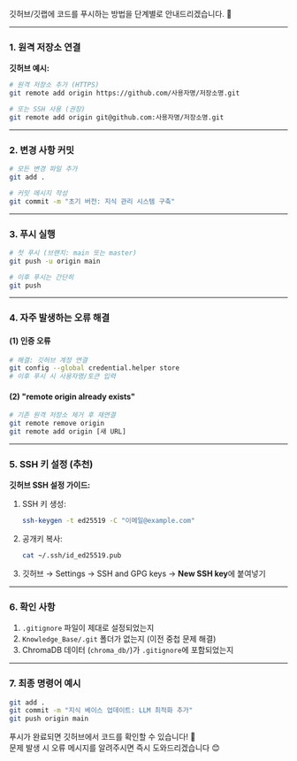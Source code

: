 깃허브/깃랩에 코드를 푸시하는 방법을 단계별로 안내드리겠습니다. 🚀

---

### **1. 원격 저장소 연결**
**깃허브 예시:**
```bash
# 원격 저장소 추가 (HTTPS)
git remote add origin https://github.com/사용자명/저장소명.git

# 또는 SSH 사용 (권장)
git remote add origin git@github.com:사용자명/저장소명.git
```

---

### **2. 변경 사항 커밋**
```bash
# 모든 변경 파일 추가
git add .

# 커밋 메시지 작성
git commit -m "초기 버전: 지식 관리 시스템 구축"
```

---

### **3. 푸시 실행**
```bash
# 첫 푸시 (브랜치: main 또는 master)
git push -u origin main

# 이후 푸시는 간단히
git push
```

---

### **4. 자주 발생하는 오류 해결**
#### **(1) 인증 오류**
```bash
# 해결: 깃허브 계정 연결
git config --global credential.helper store
# 이후 푸시 시 사용자명/토큰 입력
```

#### **(2) "remote origin already exists"**
```bash
# 기존 원격 저장소 제거 후 재연결
git remote remove origin
git remote add origin [새 URL]
```

---

### **5. SSH 키 설정 (추천)**
**깃허브 SSH 설정 가이드:**
1. SSH 키 생성:
   ```bash
   ssh-keygen -t ed25519 -C "이메일@example.com"
   ```
2. 공개키 복사:
   ```bash
   cat ~/.ssh/id_ed25519.pub
   ```
3. 깃허브 → Settings → SSH and GPG keys → **New SSH key**에 붙여넣기

---

### **6. 확인 사항**
1. `.gitignore` 파일이 제대로 설정되었는지
2. `Knowledge_Base/.git` 폴더가 없는지 (이전 중첩 문제 해결)
3. ChromaDB 데이터 (`chroma_db/`)가 `.gitignore`에 포함되었는지

---

### **7. 최종 명령어 예시**
```bash
git add .
git commit -m "지식 베이스 업데이트: LLM 최적화 추가"
git push origin main
```

푸시가 완료되면 깃허브에서 코드를 확인할 수 있습니다! 🎉  
문제 발생 시 오류 메시지를 알려주시면 즉시 도와드리겠습니다 😊